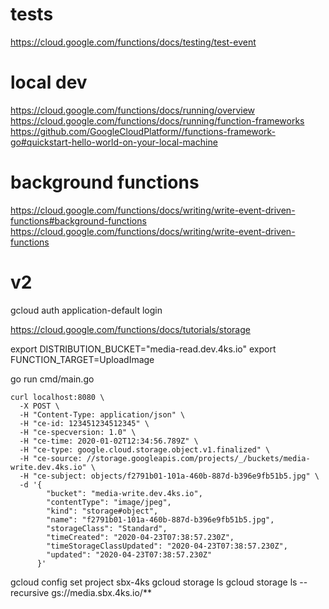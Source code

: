 # tests

https://cloud.google.com/functions/docs/testing/test-event

# local dev

https://cloud.google.com/functions/docs/running/overview
https://cloud.google.com/functions/docs/running/function-frameworks
https://github.com/GoogleCloudPlatform//functions-framework-go#quickstart-hello-world-on-your-local-machine

# background functions

https://cloud.google.com/functions/docs/writing/write-event-driven-functions#background-functions
https://cloud.google.com/functions/docs/writing/write-event-driven-functions

# v2

gcloud auth application-default login

https://cloud.google.com/functions/docs/tutorials/storage

export DISTRIBUTION_BUCKET="media-read.dev.4ks.io"
export FUNCTION_TARGET=UploadImage

go run cmd/main.go

```
curl localhost:8080 \
  -X POST \
  -H "Content-Type: application/json" \
  -H "ce-id: 123451234512345" \
  -H "ce-specversion: 1.0" \
  -H "ce-time: 2020-01-02T12:34:56.789Z" \
  -H "ce-type: google.cloud.storage.object.v1.finalized" \
  -H "ce-source: //storage.googleapis.com/projects/_/buckets/media-write.dev.4ks.io" \
  -H "ce-subject: objects/f2791b01-101a-460b-887d-b396e9fb51b5.jpg" \
  -d '{
        "bucket": "media-write.dev.4ks.io",
        "contentType": "image/jpeg",
        "kind": "storage#object",
        "name": "f2791b01-101a-460b-887d-b396e9fb51b5.jpg",
        "storageClass": "Standard",
        "timeCreated": "2020-04-23T07:38:57.230Z",
        "timeStorageClassUpdated": "2020-04-23T07:38:57.230Z",
        "updated": "2020-04-23T07:38:57.230Z"
      }'
```

gcloud config set project sbx-4ks
gcloud storage ls
gcloud storage ls --recursive gs://media.sbx.4ks.io/\*\*
